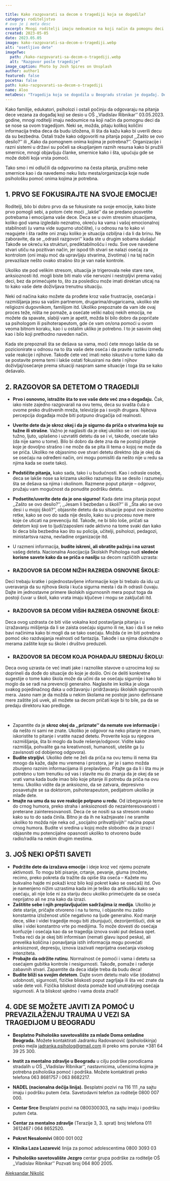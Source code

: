 ```yaml
---

title: Kako razgovarati sa decom o tragediji koja se dogodila?
category: roditeljstvo
# ovo je i meta desc
excerpt: Mnogi roditelji imaju nedoumice na koji način da pomognu deci da se nose sa ovom tragedijom.
created: 2023-05-05
date: 2023.05.05
image: kako-razgovarati-sa-decom-o-tragediji.webp
alt: "osetljivo dete"
imageTwo:
  path: /kako-razgovarati-sa-decom-o-tragediji.webp
  alt: "Razgovor posle tragedije"
image_caption: Photo by Josh Spires on Unsplash
author: author1
featured: false
pocetna: false
path: kako-razgovarati-sa-decom-o-tragediji
name: Aloo
metaDesc: "Tragedija koja se dogodila u Beogradu strašan je događaj. Deca posebno doživljavaju ovakve situacije. Na koji način razgovarati sa decom nakon ovako tragičnih dešavanja?"
---
```


Kako familije, edukatori, psiholozi i ostali počinju da odgovaraju na pitanja dece vezana za događaj koji se desio u OŠ ,,Vladislav Ribnikar’’ 03.05.2023. godine, mnogi roditelji imaju nedoumice na koji način da pomognu deci da se nose sa ovom tragedijom. Neki se, možda, pitaju kolikoj količini informacija treba deca da budu izložena, ili šta da kažu kako bi uverili decu da su bezbedna. Ostali traže kako odgovoriti na pitanja poput ,,Zašto se ovo desilo?’’ ili ,,Kako da pomognem onima kojima je potrebna?’’.
Organizacije i razni sistemi u državi su počeli sa okupljanjem raznih resursa kako bi pružili smernice, mnogi objavljuju članke, smernice kako i šta, upućuju gde se može dobiti koja vrsta pomoći.

Tako smo i mi odlučili da odgovorimo na česta pitanja, pružimo neke smernice kao i da navedemo neku listu mesta/organizacija koje nude psihološku pomoć onima kojima je potrebna.

## 1. PRVO SE FOKUSIRAJTE NA SVOJE EMOCIJE!

Roditelji, bilo bi dobro prvo da se fokusirate na svoje emocije, kako biste prvo pomogli sebi, a potom ćete moći ,,lakše’’ da se predano posvetite potrebama i emocijama vaše dece. Deca se u ovim stresnim situacijama, koliko god vama izgledalo neznatno, okreću ka vama i vašoj emocionalnoj stabilnosti (u vama vide sugurno utočište), i u odnosu na to kako vi reagujete i šta radite oni znaju koliko je situacija ozbiljna i da li da brinu. Ne zaboravite, da se ,,odrasli razgovori’’ kada ste u drugim sobama slušaju! Takođe se okreću ka strukturi, prediktabilnošću i redu. Sve ove navedene stvari utiču na pozitivan način, jer ispod tih stvari se nalazi osećaj za kontrolom (oni imaju moć da upravljaju stvarima, životima) i na taj način prevazilaze nešto ovako strašno što je van naše kontrole.

Ukoliko ste pod velikim stresom, situacija je trigerovala neke stare rane, anksioznosti itd. mogli biste biti malo više nervozni i nestrpljivi prema vašoj deci, bez da primećujete to, što za posledicu može imati direktan uticaj na to kako vaše dete doživljava trenutnu situaciju.

Neki od načina kako možete da prođete kroz vaše frustracije, osećanja i razmišljanja jesu sa vašim partnerom, drugarima/drugaricama, ukoliko ste religiozni dugovnikom, familijom itd. Ukoliko prepoznate da vam ide ovaj proces teže, ništa ne pomaže, a osećate veliki naboj nekih emocija, ne možete da spavate, slabiji vam je apetit, možda bi bilo dobro da popričate sa psihologom ili psihoterapeutom, gde će vam on/ona pomoći u ovom veoma bitnom koraku, kao i u ostalim ukliko je potrebno. I to je sasvim okej kao i bilo koji prethodno naveden način.

Kada ste prepoznali šta se dešava sa vama, moći ćete mnogo lakše da se pozicionirate u odnosu na to šta vaše dete oseća i da pravite razliku između vaše reakcije i njihove. Takođe ćete već imati neko iskustvo u tome kako da se postavite prema temi i lakše ostati fokusirani na dete i njihov doživljaj/osećanje prema situaciji naspram same situacije i toga šta se kako dešavalo.

## 2. RAZGOVOR SA DETETOM O TRAGEDIJI

- **Prvo i osnovno, istražite šta to sve vaše dete već zna o događaju.** Čak, iako niste zajedno razgovarali na ovu temu, deca su svašta čula o ovome preko društvenih mreža, televizije pa i svojih drugara. Njihova percepcija događaja može biti potpuno drugačija od realnosti.
- **Uverite dete da je skroz okej i da je sigurno da priča o stvarima koje su tužne ili strašne**. Važno je naglasiti da je okej ukoliko se i oni osećaju tužno, ljuto, uplašeno i uzvratiti detetu da se i vi, takođe, osećate tako (da nije samo u tome). Bilo bi dobro da dete zna da ne postoji pitanje koje je dovoljno strašno i ne može da se pita ili tema o kojoj ne može da se priča. Ukoliko ne objasnimo ove stvari detetu direktno (da je okej da se osećaju na određeni način, oni mogu pomisliti da nešto nije u redu sa njima kada se osete tako).
- **Podstičite pitanja,** kako sada, tako i u budućnosti. Kao i odrasle osobe, deca se lakše nose sa krizama ukoliko razumeju šta se desilo i razumeju šta se dešava sa njima i okolinom. Razmene poput pitanje – odgovor, pružaju vam mogućnost da ponudite podršku detetu.
- **Podsetite/uverite dete da je ono sigurno!** Kada dete ima pitanja poput ,,Zašto se ovo desilo?’’, ,,Jesam li bezbedan u školi?’’ ili ,,Šta ako se ovo desi i u mojoj školi?’’, objasnite detetu da su situacije poput ove izuzetno retke, kako se ovo do sada nije desilo, kako su u procesu nove mere koje će uticati na prevenciju itd. Takođe, ne bi bilo loše, pričati sa detetom koji sve to ljudi/zaposleni rade aktivno na tome svaki dan kako bi deca bila bezbedna kao što su policija, učitelji, psiholozi, pedagozi, ministartsva razna, nevladine organizacije itd.
- U razmeni informacija, **budite iskreni, ali obratite pažnju i na uzrast** vašeg deteta. Nacionalna Asocijacija Školskih Psihologa nudi **sledeće korisne savete kako da se priča o nasilju** sa decom različitih uzrasta: 

- ### RAZGOVOR SA DECOM NIŽIH RAZREDA OSNOVNE ŠKOLE:
Deci trebaju kratke i pojednostavljene informacije koje bi trebalo da idu uz uveravanja da su njihova škola i kuća sigurna mesta i da ih odrasli čuvaju. Dajte im jednostavne primere školskih sigurnosnih mera poput toga da postoji čuvar u školi, kako vrata imaju ključeve i mogu se zaključati itd. 

- ### RAZGOVOR SA DECOM VIŠIH RAZREDA OSNOVNE ŠKOLE:
Deca ovog uzdrasta će biti više vokalna kod postavljanja pitanja i u izražavanju mišljenja da li se zaista osećaju sigurno ili ne, kao i da li se neko bavi načinima kako bi mogli da se tako osećaju. Možda će im biti potrebna pomoć oko razdvajanja realnosti od fantazija. Takođe i sa njima diskutujte o merama zaštite koje su škole i društvo preduzeli. 

- ### RAZGOVOR SA DECOM KOJA POHAĐAJU SREDNJU ŠKOLU:
Deca ovog uzrasta će već imati jake i raznolike stavove o uzrocima koji su doprineli da dođe do situacije do koje je došlo. Oni će deliti konkretne sugestije o tome kako škola može da učini da se osećaju sigurnije i kako bi moglo da se radi na prevenciji generalno. Naglasite im kolika je uloga svakog pojedinačnog đaka u održavanju i pridržavanju školskih sigurnosnih mera. Jasno nam je da možda u nekim školama ne postoje jasno definisane mere zaštite još uvek, ali možete sa decom pričati koje bi to bile, pa da se predaju direktoru kao predloge.  

<br>

- Zapamtite da je **skroz okej da ,,priznate’’ da nemate sve informacije** i da nešto ni sami ne znate. Ukoliko je odgovor na neko pitanje ne znam, iskoristite to pitanje i vratite nazad detetu. Proverite koja su njegova razmišljanja, šta bi moglo da bude rešenje/odgovor. Vidite kako razmišlja, pohvalite ga na kreativnosti, humanosti, utešite ga (u zavisnosti od dobijenog odgovora).
- **Budite strpljivi**. Ukoliko dete ne želi da priča na ovu temu ili nema šta mnogo da kaže, dajte mu vremena i prostora, jer je i samo možda zbunjeno raznim informacijama ili preplavljeno. Pitajte ga da li i šta mu je potrebno u tom trenutku od vas i stavite mu do znanja da je okej da se vrati vama kada bude imao bilo koje pitanje ili potrebu da priča na ovu temu. Ukoliko vidite da je anksiozno, da se zatvara, depresivno posavetujte se sa doktorom, psihoterapeutom, pedijatrom ukoliko je mlađe dete.
- **Imajte na umu da su sve reakcije potpuno u redu**. Od izbegavanja teme do crnog humora, preko straha i anksioznosti do nezainteresovanosti i preterane zainteresovanosti. Deca će se nositi sa sa stresom onako kako su to do sada činila. Bitno je da ih ne kažnjavate i ne sramite ukoliko to možda nije neka od ,,socijalno prihvatljivijih’’ načina poput crnog humora. Budite vi sredina u kojoj može slobodno da je izrazi i objasnite mu potencijalne opasnosti ukoliko to otvoreno bude radio/radila na nekim drugim mestima. 



## 3. JOŠ NEKI OPŠTI SAVETI

- **Podržite dete da izražava emocije** i ideje kroz već njemu poznate aktivnosti. To mogu biti pisanje, crtanje, pevanje, gluma (možete, recimo, preko pokreta da tražite da opiše šta oseća – Kažete mu bukvalno hajde mi pokaži kroz bilo koji pokret kako se osećaš) itd. Ovo je namenjeno nižim uzrastima kada im je teško da artikulišu kako se osećaju, ali nije loše ni za stariju decu ukoliko primećujete da se oseća neprijatno ali ne zna kako da izrazi.  
- **Zaštitite sebe i njih preplavljujućim sadržajima iz medija**. Ukoliko je dete starije, pričajte otvoreno i na tu temu, i objasnite mu zašto konstantna izloženost utiče negativno na ljude generalno. Kod manje dece, slike i videi tragedije mogu biti zbunjujući, dezorijentišući, dok se slike i videi konstantno vrte po medijima. To može dovesti do osećaja konfuzije i osećaja kao da se tragedija iznova svaki put dešava opet. Treba reći da je okej biti informisan (nemati glavu ispod peska), ali prevelika količina i ponavljanja istih informacija mogu povećati anksioznost, depresiju, iznova izazivati neprijatna osećanja visokog intenziteta. 
- **Probajte da održite rutinu**. Normalnost će pomoći i vama i detetu sa osećajem gubitka kontrole i nesigurnosti. Takođe, pomaže i rađenje zabavnih stvari. Zapamtite da deca idalje treba da budu deca!
- **Budite bliži sa svojim detetom**. Dajte svom detetu malo više (dodatno) udobnosti, sigurnosti, fizičke bliskosti poput zagrljaja ili šta već znate da vaše dete voli. Fizička bliskost dosta pomaže kod unutrašnjeg osećaja sigurnosti. A ta bliskost ujedno i vama dosta znači!

## 4. GDE SE MOŽETE JAVITI ZA POMOĆ U PREVAZILAŽENJU TRAUMA U VEZI SA TRAGEDIJOM U BEOGRADU

- **Besplatno Psihološko savetovalište za mlade Doma omladine Beograda.** Možete kontaktirati Jadranku Radovanović (psihološkinja) preko mejla jadranka.psiholog@gmail.com ili preko sms poruke +381 64 39 25 300.

- **Instit za mentalno zdravlje u Beogradu** u cilju podrške porodicama stradalih u OŠ ,,Vladislav Ribnikar’’, nastavnicima, učenicima kojima je potrebna psihološka pomoć i podrška. Možete kontaktirati preko telefona 063 8681757 i 063 8682217.

- **NADEL (nacionalna dečija linija).** Besplatni pozivi na 116 111 ,na sajtu imaju i podršku putem četa. Savetodavni telefon za roditelje 0800 007 000.

- **Centar Srce** Besplatni pozivi na 0800300303, na sajtu imaju i podršku putem četa.
- **Centar za mentalno zdravlje** (Terazije 3, 3. sprat) broj telefona 011 3612467 i 064 8652520.
- **Pokret Nesalomivi** 0800 001 002 
- **Klinika Laza Lazarević** linija za pomoć adolescentima 0800 3093 03
- **Psihološko savetovalište Jezgro** centar grupa podrške za roditelje OŠ ,,Vladislav Ribnikar’’ Pozvati broj 064 800 2005.  


[Aleksandar Nikolić](https://www.linkedin.com/in/aleksandar-nikoli%C4%87-2434098a/)





